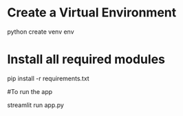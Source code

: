 # Create a Virtual Environment
python create venv env
# Install all required modules
pip install -r requirements.txt

#To run the app

streamlit run app.py
